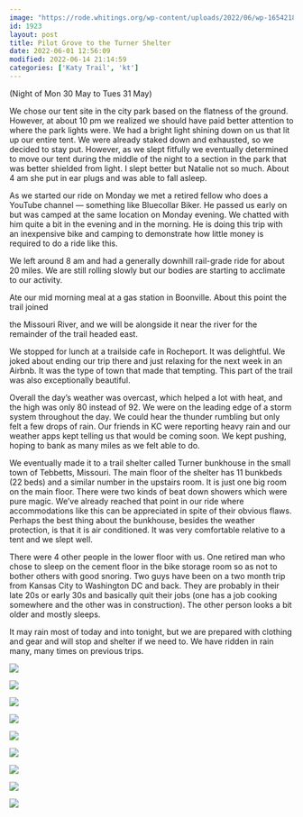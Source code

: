```yaml
---
image: "https://rode.whitings.org/wp-content/uploads/2022/06/wp-1654218284836-scaled.jpg"
id: 1923
layout: post
title: Pilot Grove to the Turner Shelter
date: 2022-06-01 12:56:09
modified: 2022-06-14 21:14:59
categories: ['Katy Trail', 'kt']
---
```



(Night of Mon 30 May to Tues 31 May) 




We chose our tent site in the city park based on the flatness of the ground. However, at about 10 pm we realized we should have paid better attention to where the park lights were. We had a bright light shining down on us that lit up our entire tent. We were already staked down and exhausted, so we decided to stay put. However, as we slept fitfully we eventually determined to move our tent during the middle of the night to a section in the park that was better shielded from light. I slept better but Natalie not so much. About 4 am she put in ear plugs and was able to fall asleep.




As we started our ride on Monday we met a retired fellow who does a YouTube channel — something like Bluecollar Biker. He passed us early on but was camped at the same location on Monday evening. We chatted with him quite a bit in the evening and in the morning. He is doing this trip with an inexpensive bike and camping to demonstrate how little money is required to do a ride like this. 




We left around 8 am and had a generally downhill rail-grade ride for about 20 miles. We are still rolling slowly but our bodies are starting to acclimate to our activity.




Ate our mid morning meal at a gas station in Boonville. About this point the trail joined




the Missouri River, and we will be alongside it near the river for the remainder of the trail headed east. 




We stopped for lunch at a trailside cafe in Rocheport. It was delightful. We joked about ending our trip there and just relaxing for the next week in an Airbnb. It was the type of town that made that tempting. This part of the trail was also exceptionally beautiful. 




Overall the day’s weather was overcast, which helped a lot with heat, and the high was only 80 instead of 92. We were on the leading edge of a storm system throughout the day. We could hear the thunder rumbling but only felt a few drops of rain. Our friends in KC were reporting heavy rain and our weather apps kept telling us that would be coming soon. We kept pushing, hoping to bank as many miles as we felt able to do. 




We eventually made it to a trail shelter called Turner bunkhouse in the small town of Tebbetts, Missouri. The main floor of the shelter has 11 bunkbeds (22 beds) and a similar number in the upstairs room. It is just one big room on the main floor. There were two kinds of beat down showers which were pure magic. We’ve already reached that point in our ride where accommodations like this can be appreciated in spite of their obvious flaws. Perhaps the best thing about the bunkhouse, besides the weather protection, is that it is air conditioned. It was very comfortable relative to a tent and we slept well.




There were 4 other people in the lower floor with us. One retired man who chose to sleep on the cement floor in the bike storage room so as not to bother others with good snoring. Two guys have been on a two month trip from Kansas City to Washington DC and back. They are probably in their late 20s or early 30s and basically quit their jobs (one has a job cooking somewhere and the other was in construction). The other person looks a bit older and mostly sleeps.




It may rain most of today and into tonight, but we are prepared with clothing and gear and will stop and shelter if we need to. We have ridden in rain many, many times on previous trips.





![](https://rode.whitings.org/wp-content/uploads/2022/06/wp-1654217891808-scaled.jpg)


![](https://rode.whitings.org/wp-content/uploads/2022/06/wp-1654217891780-scaled.jpg)


![](https://rode.whitings.org/wp-content/uploads/2022/06/wp-1654217891892-scaled.jpg)


![](https://rode.whitings.org/wp-content/uploads/2022/06/wp-1654217891870-scaled.jpg)


![](https://rode.whitings.org/wp-content/uploads/2022/06/wp-1654217891687-scaled.jpg)


![](https://rode.whitings.org/wp-content/uploads/2022/06/wp-1654217891912-scaled.jpg)


![](https://rode.whitings.org/wp-content/uploads/2022/06/wp-1654217891964-scaled.jpg)


![](https://rode.whitings.org/wp-content/uploads/2022/06/wp-1654217891832-scaled.jpg)


![](https://rode.whitings.org/wp-content/uploads/2022/06/wp-1654217891932-scaled.jpg)


